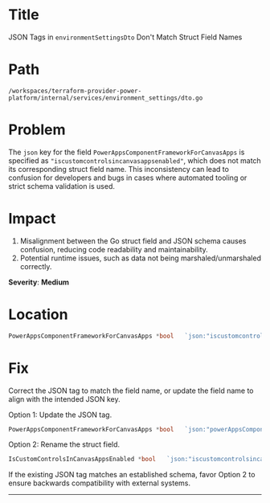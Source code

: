 # Title

JSON Tags in `environmentSettingsDto` Don't Match Struct Field Names

# Path

`/workspaces/terraform-provider-power-platform/internal/services/environment_settings/dto.go`

# Problem

The `json` key for the field `PowerAppsComponentFrameworkForCanvasApps` is specified as `"iscustomcontrolsincanvasappsenabled"`, which does not match its corresponding struct field name. This inconsistency can lead to confusion for developers and bugs in cases where automated tooling or strict schema validation is used.

# Impact

1. Misalignment between the Go struct field and JSON schema causes confusion, reducing code readability and maintainability.
2. Potential runtime issues, such as data not being marshaled/unmarshaled correctly.

**Severity**: **Medium**

# Location

```go
PowerAppsComponentFrameworkForCanvasApps *bool   `json:"iscustomcontrolsincanvasappsenabled,omitempty"`
```

# Fix

Correct the JSON tag to match the field name, or update the field name to align with the intended JSON key.

Option 1: Update the JSON tag.

```go
PowerAppsComponentFrameworkForCanvasApps *bool   `json:"powerAppsComponentFrameworkForCanvasApps,omitempty"`
```

Option 2: Rename the struct field.

```go
IsCustomControlsInCanvasAppsEnabled *bool   `json:"iscustomcontrolsincanvasappsenabled,omitempty"`
```

If the existing JSON tag matches an established schema, favor Option 2 to ensure backwards compatibility with external systems.

---